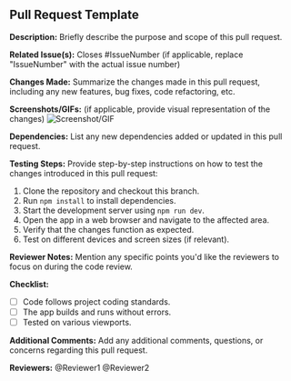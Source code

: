 ## Pull Request Template

**Description:**
Briefly describe the purpose and scope of this pull request.

**Related Issue(s):**
Closes #IssueNumber
(if applicable, replace "IssueNumber" with the actual issue number)

**Changes Made:**
Summarize the changes made in this pull request, including any new features, bug fixes, code refactoring, etc.

**Screenshots/GIFs:**
(if applicable, provide visual representation of the changes)
![Screenshot/GIF](link_to_screenshot_or_gif)

**Dependencies:**
List any new dependencies added or updated in this pull request.

**Testing Steps:**
Provide step-by-step instructions on how to test the changes introduced in this pull request:

1. Clone the repository and checkout this branch.
2. Run `npm install` to install dependencies.
3. Start the development server using `npm run dev`.
4. Open the app in a web browser and navigate to the affected area.
5. Verify that the changes function as expected.
6. Test on different devices and screen sizes (if relevant).

**Reviewer Notes:**
Mention any specific points you'd like the reviewers to focus on during the code review.

**Checklist:**

- [ ] Code follows project coding standards.
- [ ] The app builds and runs without errors.
- [ ] Tested on various viewports.

**Additional Comments:**
Add any additional comments, questions, or concerns regarding this pull request.

**Reviewers:**
@Reviewer1
@Reviewer2
